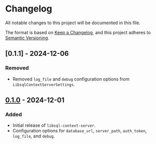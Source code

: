 # Changelog

All notable changes to this project will be documented in this file.

The format is based on [Keep a Changelog](https://keepachangelog.com/en/1.1.0/),
and this project adheres to
[Semantic Versioning](https://semver.org/spec/v2.0.0.html).

## [0.1.1] - 2024-12-06

### Removed

- Removed `log_file` and `debug` configuration options from
  `LibsqlContextServerSettings`.

## [0.1.0] - 2024-12-01

### Added

- Initial release of `libsql-context-server`.
- Configuration options for `database_url`, `server_path`, `auth_token`,
  `log_file`, and `debug`.

[0.1.0]: https://github.com/nicholasq/libsql-context-server/releases/tag/v0.1.0
